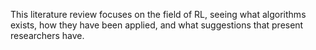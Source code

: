 This literature review focuses on the field of RL, seeing what algorithms exists, how they have been applied, and what suggestions that present researchers have.